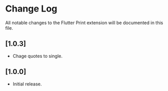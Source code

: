 # Change Log

All notable changes to the Flutter Print extension will be documented in this file.

## [1.0.3]

- Chage quotes to single.

## [1.0.0]

- Initial release.
